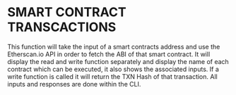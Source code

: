 # SMART CONTRACT TRANSCACTIONS
This function will take the input of a smart contracts address and use the Etherscan.io API in order to fetch the ABI of that smart contract. It will display the read and write function separately and display the name of each contract which can be executed, it also shows the associated inputs. If a write function is called it will return the TXN Hash of that transaction. All inputs and responses are done within the CLI. 
